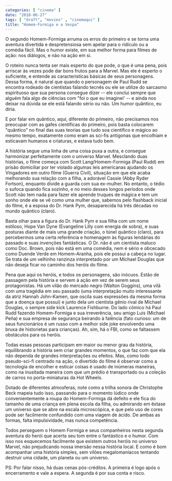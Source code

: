 ```yaml
---
categories: [ "cinema" ]
date: "2018-06-27"
tags: [ "draft", "movies" , "cinemaqui" ]
title: "Homem-Formiga e a Vespa"
---
```

O segundo Homem-Formiga arruma os erros do primeiro e se torna uma
aventura divertida e despretensiosa sem apelar para o ridículo ou a
comédia fácil. Mas o humor existe, em sua melhor forma para filmes de
ação: nos diálogos, e não na ação em si.

O roteiro nunca tenta ser mais esperto do que pode, o que é uma pena,
pois arriscar às vezes pode dar bons frutos para a Marvel. Mas ele é
esperto o suficiente, e entende as características básicas de seus
personagens. Dessa forma, é natural que quando o personagem de Paul
Rudd se encontra rodeado de cientistas falando tecnês ou ele se utilize
do sarcasmo espirituoso que sua persona consegue dizer -- ele conclui
sempre que alguém fala algo de ciências com "foi o que eu imaginei'
-- e ainda nos deixar na dúvida se ele está falando sério ou não. Um
humor quântico, eu diria.

E por falar em quântico, aqui, diferente do primeiro, não precisamos
nos preocupar com as gafes científicas do primeiro, pois basta colocarem
"quântico" no final das suas teorias que tudo soa científico e mágico
ao mesmo tempo, exatamente como eram as sci-fis antigonas que encolhiam
e esticavam humanos e criaturas, e estava tudo bem.

A história segue uma linha de uma coisa puxa a outra, e consegue
harmonizar perfeitamente com o universo Marvel. Mesclando duas histórias,
o filme começa com Scott Lang/Homem-Formiga (Paul Rudd) em prisão
domiciliar por ter violado algumas leis americanas ajudando os Vingadores
em outro filme (Guerra Civil), situação em que ele acaba melhorando
sua relação com a filha, a adorável Cassie (Abby Ryder Fortson),
enquanto divide a guarda com sua ex-mulher. No entanto, o tédio o sufoca
quando fica sozinho, e no meio desses longos períodos onde Scott não
tem nada para fazer ele aprende truques de mágica e tem um sonho onde
ele se vê como uma mulher que, sabemos pelo flashback inicial do filme,
é a esposa do Dr. Hank Pym, desaparecida há três décadas no mundo
quântico (claro).

Basta olhar para a figura do Dr. Hank Pym e sua filha com um nome
estiloso, Hope Van Dyne (Evangeline Lilly com energia de sobra), e suas
posturas diante de mais uma grande criação, o túnel quântico (claro),
para percebermos uma certa referência e homenagem às figuras lendárias
do passado e suas invenções fantásticas. O Dr. não é um cientista
maluco como Doc. Brown, pois não está em uma comédia, nem é sério
e obcecado como Duende Verde em Homem-Aranha, pois ele possui a cabeça
no lugar. Se trata de um velhinho ranzinza interpretado por um Michael
Douglas que não deseja ficar no caminho dos heróis do filme.

Pena que aqui os heróis, e todos os personagens, são inócuos. Estão
de passagem pela história e servem à ação em vez de serem seus
protagonistas. Há um vilão do mercado negro (Walton Goggins), uma vilã
com uma tragédia em seu passado (uma interpretação muito interessante
da atriz Hannah John-Kamen, que oscila suas expressões da mesma forma
que a doença que possui) e junto dela um cientista gênio rival de
Michael Douglas, o sempre side kick Laurence Fishburne. Do lado cômico
há Paul Rudd fazendo Homem-Formiga e sua irreverência, seu amigo Luis
(Michael Peña) e sua empresa de segurança beirando à falência (fato
curioso: um de seus funcionários é um russo com a melhor side joke
envolvendo uma bruxa de historietas para crianças). Ah, sim, há o FBI,
como se faltassem obstáculos para os heróis.

Todas essas pessoas participam em maior ou menor grau da história,
equilibrando a história sem criar grandes momentos, o que faz com
que ela não dependa de grandes interpretações ou efeitos. Mas, como
todo pseudo-sci-fi centrado na ação, o divertido do filme é observar
como a tecnologia de encolher e esticar coisas é usado de inúmeras
maneiras, como na inusitada maneira com que um prédio é transportado
ou a coleção de carros no porta-miniaturas da Hot Wheels.

Dotado de diferentes atmosferas, note como a trilha sonora de
Christophe Beck mapeia tudo isso, passando para o momento lúdico
onde convenientemente a roupa do Homem-Formiga dá defeito e ele fica
do tamanho de uma criança em plena escola da filha, ou admirando em
êxtase um universo que se abre na escala microscópica, e que pelo uso
de cores pode ser facilmente confundido com uma viagem de ácido. De
ambas as formas, falta impulsividade, mas nunca competência.

Todos perseguem o Homem Formiga e seus companheiros nesta segunda aventura
do herói que acerta seu tom entre o fantástico e o humor. Com isso nos
esquecemos facilmente que existem outros heróis no universo Marvel,
não prejudicando nossa imersão nessa história local. E como é bom
acompanhar uma história simples, sem vilões megalomaníacos tentando
destruir uma cidade, um planeta ou um universo.

PS: Por falar nisso, há duas cenas pós-créditos. A primeira é logo
após o encerramento e vale a espera. A segunda é por sua conta e risco.
